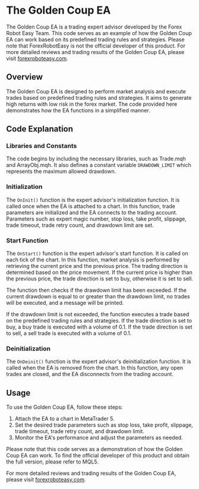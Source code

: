 # The Golden Coup EA

The Golden Coup EA is a trading expert advisor developed by the Forex Robot Easy Team. This code serves as an example of how the Golden Coup EA can work based on its predefined trading rules and strategies. Please note that ForexRobotEasy is not the official developer of this product. For more detailed reviews and trading results of the Golden Coup EA, please visit [forexroboteasy.com](https://forexroboteasy.com/forex-robot-review/golden-coup-ea-review-high-return-low-risk-forex-software/).

## Overview

The Golden Coup EA is designed to perform market analysis and execute trades based on predefined trading rules and strategies. It aims to generate high returns with low risk in the forex market. The code provided here demonstrates how the EA functions in a simplified manner.

## Code Explanation

### Libraries and Constants

The code begins by including the necessary libraries, such as Trade.mqh and ArrayObj.mqh. It also defines a constant variable `DRAWDOWN_LIMIT` which represents the maximum allowed drawdown.

### Initialization

The `OnInit()` function is the expert advisor's initialization function. It is called once when the EA is attached to a chart. In this function, trade parameters are initialized and the EA connects to the trading account. Parameters such as expert magic number, stop loss, take profit, slippage, trade timeout, trade retry count, and drawdown limit are set.

### Start Function

The `OnStart()` function is the expert advisor's start function. It is called on each tick of the chart. In this function, market analysis is performed by retrieving the current price and the previous price. The trading direction is determined based on the price movement. If the current price is higher than the previous price, the trade direction is set to buy, otherwise it is set to sell.

The function then checks if the drawdown limit has been exceeded. If the current drawdown is equal to or greater than the drawdown limit, no trades will be executed, and a message will be printed.

If the drawdown limit is not exceeded, the function executes a trade based on the predefined trading rules and strategies. If the trade direction is set to buy, a buy trade is executed with a volume of 0.1. If the trade direction is set to sell, a sell trade is executed with a volume of 0.1.

### Deinitialization

The `OnDeinit()` function is the expert advisor's deinitialization function. It is called when the EA is removed from the chart. In this function, any open trades are closed, and the EA disconnects from the trading account.

## Usage

To use the Golden Coup EA, follow these steps:
1. Attach the EA to a chart in MetaTrader 5.
2. Set the desired trade parameters such as stop loss, take profit, slippage, trade timeout, trade retry count, and drawdown limit.
3. Monitor the EA's performance and adjust the parameters as needed.

Please note that this code serves as a demonstration of how the Golden Coup EA can work. To find the official developer of this product and obtain the full version, please refer to MQL5.

For more detailed reviews and trading results of the Golden Coup EA, please visit [forexroboteasy.com](https://forexroboteasy.com/forex-robot-review/golden-coup-ea-review-high-return-low-risk-forex-software/).
